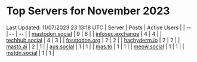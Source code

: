 # Top Servers for November 2023
Last Updated: 11/07/2023 23:13:18 UTC
| Server | Posts | Active Users |
| -- | -- | -- |
| [mastodon.social](https://mastodon.social/tags/PowerShell) | 9 | 6 |
| [infosec.exchange](https://infosec.exchange/tags/PowerShell) | 4 | 4 |
| [techhub.social](https://techhub.social/tags/PowerShell) | 4 | 3 |
| [fosstodon.org](https://fosstodon.org/tags/PowerShell) | 2 | 2 |
| [hachyderm.io](https://hachyderm.io/tags/PowerShell) | 2 | 2 |
| [masto.ai](https://masto.ai/tags/PowerShell) | 2 | 1 |
| [aus.social](https://aus.social/tags/PowerShell) | 1 | 1 |
| [mas.to](https://mas.to/tags/PowerShell) | 1 | 1 |
| [meow.social](https://meow.social/tags/PowerShell) | 1 | 1 |
| [mstdn.social](https://mstdn.social/tags/PowerShell) | 1 | 1 |
